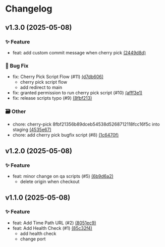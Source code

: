# Changelog

## v1.3.0 (2025-05-08)

### ✨ Feature
- feat: add custom commit message when cherry pick [(2449d8d)](https://github.com/muhammadhafizmm/release-process-experimental/commit/2449d8d)

### 🐛 Bug Fix
- fix: Cherry Pick Script Flow (#11) [(d7db606)](https://github.com/muhammadhafizmm/release-process-experimental/commit/d7db606)
    * cherry pick script flow
    * add redirect to main
- fix: granted permission to run cherry pick script (#10) [(afff3e1)](https://github.com/muhammadhafizmm/release-process-experimental/commit/afff3e1)
- fix: release scripts typo (#9) [(8fbf213)](https://github.com/muhammadhafizmm/release-process-experimental/commit/8fbf213)

### 🗃 Other
- chore: cherry-pick 8fbf21356b89dceb54538d5268712118fcc16f5c into staging [(4535e67)](https://github.com/muhammadhafizmm/release-process-experimental/commit/4535e67)
- chore: add cherry pick bugfix script (#8) [(1c6470f)](https://github.com/muhammadhafizmm/release-process-experimental/commit/1c6470f)


## v1.2.0 (2025-05-08)

### ✨ Feature
- feat: minor change on qa scripts (#5) [(6b9d6a2)](https://github.com/muhammadhafizmm/release-process-experimental/commit/6b9d6a2)
    - delete origin when checkout


## v1.1.0 (2025-05-08)

### ✨ Feature
- feat: Add Time Path URL (#2) [(8051ec9)](https://github.com/muhammadhafizmm/release-process-experimental/commit/8051ec9)
- feat: Add Health Check (#1) [(85c32f4)](https://github.com/muhammadhafizmm/release-process-experimental/commit/85c32f4)
    * add health check
    * change port


